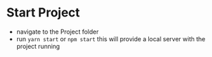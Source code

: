 # Start Project
- navigate to the Project folder
- run `yarn start` or `npm start`
this will provide a local server with the project running
